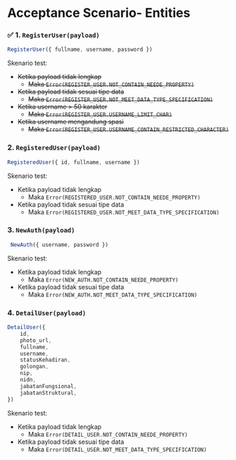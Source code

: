 ﻿
# Acceptance Scenario- Entities

### ✅ 1. ```RegisterUser(payload)```
```javascript
RegisterUser({ fullname, username, password })
```
Skenario test:
- ~~Ketika payload tidak lengkap~~
	- ~~Maka ```Error(REGISTER_USER.NOT_CONTAIN_NEEDE_PROPERTY)```~~
- ~~Ketika payload tidak sesuai tipe data~~
	- ~~Maka ```Error(REGISTER_USER.NOT_MEET_DATA_TYPE_SPECIFICATION)```~~
- ~~Ketika username > 50 karakter~~
	- ~~Maka ```Error(REGISTER_USER.USERNAME_LIMIT_CHAR)```~~
- ~~Ketika username mengandung spasi~~
	- ~~Maka ```Error(REGISTER_USER.USERNAME_CONTAIN_RESTRICTED_CHARACTER)```~~

### 2. ```RegisteredUser(payload)```
```javascript
RegisteredUser({ id, fullname, username })
```
Skenario test:
- Ketika payload tidak lengkap
	- Maka ```Error(REGISTERED_USER.NOT_CONTAIN_NEEDE_PROPERTY)```
- Ketika payload tidak sesuai tipe data
	- Maka ```Error(REGISTERED_USER.NOT_MEET_DATA_TYPE_SPECIFICATION)```

### 3. ```NewAuth(payload)```
```javascript
 NewAuth({ username, password })
```
Skenario test:
- Ketika payload tidak lengkap
	- Maka ```Error(NEW_AUTH.NOT_CONTAIN_NEEDE_PROPERTY)```
- Ketika payload tidak sesuai tipe data
	- Maka ```Error(NEW_AUTH.NOT_MEET_DATA_TYPE_SPECIFICATION)```

### 4. ```DetailUser(payload)```
```javascript
DetailUser({
	id,
	photo_url,
	fullname,
	username,
	statusKehadiran,
	golongan,
	nip,
	nidn,
	jabatanFungsional,
	jabatanStruktural,
})
```
Skenario test:
- Ketika payload tidak lengkap
	- Maka ```Error(DETAIL_USER.NOT_CONTAIN_NEEDE_PROPERTY)```
- Ketika payload tidak sesuai tipe data
	- Maka ```Error(DETAIL_USER.NOT_MEET_DATA_TYPE_SPECIFICATION)```
